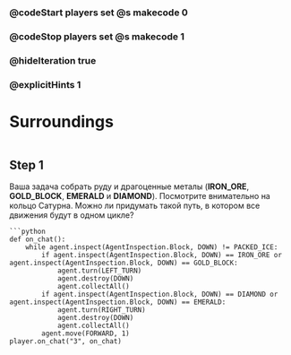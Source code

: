 ### @codeStart players set @s makecode 0
### @codeStop players set @s makecode 1

### @hideIteration true 
### @explicitHints 1


# Surroundings 
```python
```

## Step 1
Ваша задача собрать руду и драгоценные металы (**IRON_ORE**, **GOLD_BLOCK**, **EMERALD** и **DIAMOND**). Посмотрите внимательно на кольцо Сатурна. Можно ли придумать такой путь, в котором все движения будут в одном цикле?

```ghost
```python
def on_chat():
    while agent.inspect(AgentInspection.Block, DOWN) != PACKED_ICE:
        if agent.inspect(AgentInspection.Block, DOWN) == IRON_ORE or agent.inspect(AgentInspection.Block, DOWN) == GOLD_BLOCK:
            agent.turn(LEFT_TURN)
            agent.destroy(DOWN)
            agent.collectAll()
        if agent.inspect(AgentInspection.Block, DOWN) == DIAMOND or agent.inspect(AgentInspection.Block, DOWN) == EMERALD:
            agent.turn(RIGHT_TURN)
            agent.destroy(DOWN)
            agent.collectAll()
        agent.move(FORWARD, 1)
player.on_chat("3", on_chat)
```

